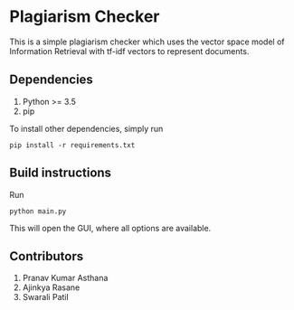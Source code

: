 # Plagiarism Checker

This is a simple plagiarism checker which uses the vector space model of Information Retrieval with tf-idf vectors to represent documents.

## Dependencies
1. Python >= 3.5
2. pip

To install other dependencies, simply run
```
pip install -r requirements.txt
```

## Build instructions
Run
```
python main.py
```
This will open the GUI, where all options are available.

## Contributors
1. Pranav Kumar Asthana
2. Ajinkya Rasane
3. Swarali Patil
